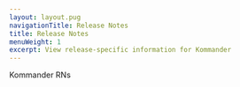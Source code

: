 ```yaml
---
layout: layout.pug
navigationTitle: Release Notes
title: Release Notes
menuWeight: 1
excerpt: View release-specific information for Kommander
---
```


Kommander RNs
